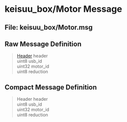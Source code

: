 keisuu_box/Motor Message
========================

## File: keisuu_box/Motor.msg
## Raw Message Definition

> [Header](http://docs.ros.org/en/api/std_msgs/html/msg/Header.html) header \
> uint8 usb_id \
> uint32 motor_id \
> uint8 reduction

## Compact Message Definition

> Header header \
> uint8 usb_id \
> uint32 motor_id \
> uint8 reduction